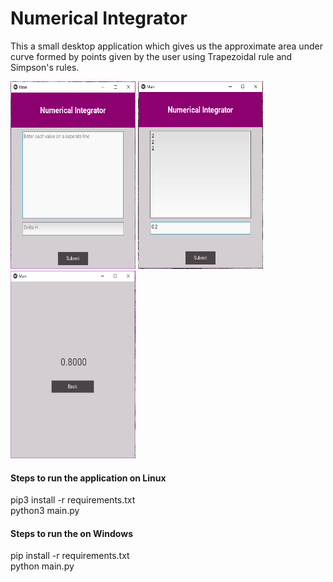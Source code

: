 # Numerical Integrator

This a small desktop application which gives us the approximate area under curve formed by points given by the user using Trapezoidal rule and Simpson's rules.

<img src='images/homepage.png' height=300 width=200>
<img src='images/homepage2.png' height=300 width=200>
<img src='images/results.png' height=300 width=200>


#### Steps to run the application on Linux
pip3 install -r requirements.txt \
python3 main.py

#### Steps to run the on Windows
pip install -r requirements.txt \
python main.py




